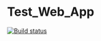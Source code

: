 # Test_Web_App
[![Build status](https://ci.appveyor.com/api/projects/status/y71583vy9xa3c12x?svg=true)](https://ci.appveyor.com/project/Eliza-veta29/test-web-app)
